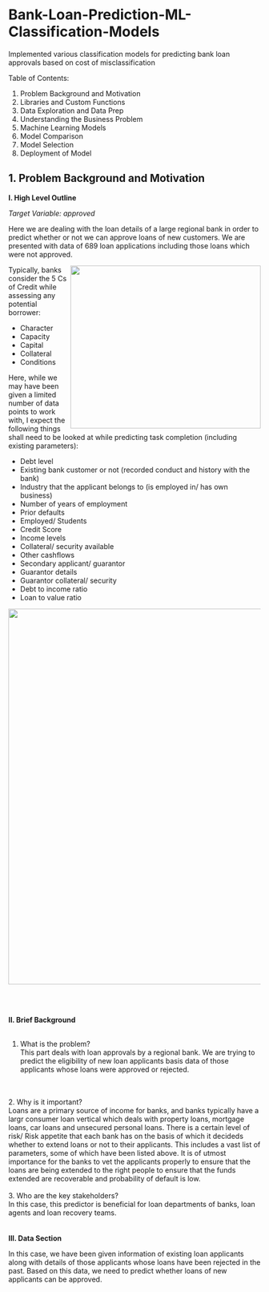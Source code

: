 # Bank-Loan-Prediction-ML-Classification-Models
Implemented various classification models for predicting bank loan approvals based on cost of misclassification

Table of Contents: 
1. Problem Background and Motivation
2. Libraries and Custom Functions
3. Data Exploration and Data Prep
4. Understanding the Business Problem
5. Machine Learning Models
6. Model Comparison
7. Model Selection
8. Deployment of Model

## 1. Problem Background and Motivation
<b>I. High Level Outline</b>

_Target Variable: approved_<br>

Here we are dealing with the loan details of a large regional bank in order to predict whether or not we can approve loans of new customers. We are presented with data of 689 loan applications including those loans which were not approved.

<img src = 'https://guardhill.com/wp-content/uploads/2021/03/5cscreditblogchart-copy.png'
     height = "325"
     width = "380"
     align = "right"/>
     
Typically, banks consider the 5 Cs of Credit while assessing any potential borrower:
- Character
- Capacity
- Capital
- Collateral
- Conditions

Here, while we may have been given a limited number of data points to work with, I expect the following things shall need to be looked at while predicting task completion (including existing parameters):
- Debt level
- Existing bank customer or not (recorded conduct and history with the bank) 
- Industry that the applicant belongs to (is employed in/ has own business)
- Number of years of employment
- Prior defaults
- Employed/ Students
- Credit Score
- Income levels
- Collateral/ security available
- Other cashflows
- Secondary applicant/ guarantor
- Guarantor details 
- Guarantor collateral/ security
- Debt to income ratio
- Loan to value ratio

<img src = 'https://www.investopedia.com/thmb/xRigJ1OIF1_AyxtvDydgm_D0ASY=/1500x0/filters:no_upscale():max_bytes(150000):strip_icc()/mortgage-preapproval-4776405_final2-f5fbd4d3d08d4aeeb04cc12fc718ae00.png'
     width = "750"/>

<br>
<br>


<b>II. Brief Background</b>
<br>
<br>
1. What is the problem?<br>
This part deals with loan approvals by a regional bank.
We are trying to predict the eligibility of new loan applicants basis data of those applicants whose loans were approved or rejected.
<br>
<br>
2. Why is it important?<br>
Loans are a primary source of income for banks, and banks typically have a largr consumer loan vertical which deals with property loans, mortgage loans, car loans and unsecured personal loans.
There is a certain level of risk/ Risk appetite that each bank has on the basis of which it decideds whether to extend loans or not to their applicants.
This includes a vast list of parameters, some of which have been listed above.
It is of utmost importance for the banks to vet the applicants properly to ensure that the loans are being extended to the right people to ensure that the funds extended are recoverable and probability of default is low.
<br>
<br>
3. Who are the key stakeholders?<br>
In this case, this predictor is beneficial for loan departments of banks, loan agents and loan recovery teams.
<br>

<br>
<br>
<b>III. Data Section</b>

In this case, we have been given information of existing loan applicants along with details of those applicants whose loans have been rejected in the past. Based on this data, we need to predict whether loans of new applicants can be approved.
